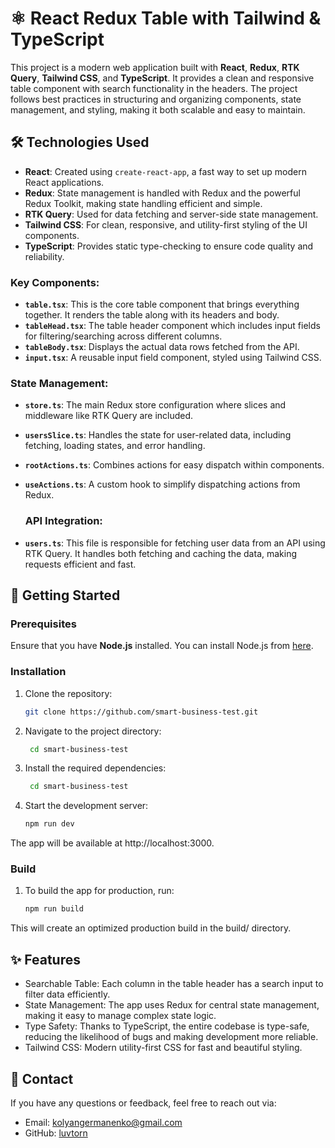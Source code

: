 # ⚛️ React Redux Table with Tailwind & TypeScript

This project is a modern web application built with **React**, **Redux**, **RTK Query**, **Tailwind CSS**, and **TypeScript**. It provides a clean and responsive table component with search functionality in the headers. The project follows best practices in structuring and organizing components, state management, and styling, making it both scalable and easy to maintain.

## 🛠️ Technologies Used

- **React**: Created using `create-react-app`, a fast way to set up modern React applications.
- **Redux**: State management is handled with Redux and the powerful Redux Toolkit, making state handling efficient and simple.
- **RTK Query**: Used for data fetching and server-side state management.
- **Tailwind CSS**: For clean, responsive, and utility-first styling of the UI components.
- **TypeScript**: Provides static type-checking to ensure code quality and reliability.

### Key Components:

- **`table.tsx`**: This is the core table component that brings everything together. It renders the table along with its headers and body.
- **`tableHead.tsx`**: The table header component which includes input fields for filtering/searching across different columns.
- **`tableBody.tsx`**: Displays the actual data rows fetched from the API.
- **`input.tsx`**: A reusable input field component, styled using Tailwind CSS.

### State Management:

- **`store.ts`**: The main Redux store configuration where slices and middleware like RTK Query are included.
- **`usersSlice.ts`**: Handles the state for user-related data, including fetching, loading states, and error handling.
- **`rootActions.ts`**: Combines actions for easy dispatch within components.
- **`useActions.ts`**: A custom hook to simplify dispatching actions from Redux.

  ### API Integration:

- **`users.ts`**: This file is responsible for fetching user data from an API using RTK Query. It handles both fetching and caching the data, making requests efficient and fast.

## 🚀 Getting Started

### Prerequisites

Ensure that you have **Node.js** installed. You can install Node.js from [here](https://nodejs.org/).

### Installation

1. Clone the repository:
   ```bash
   git clone https://github.com/smart-business-test.git
   
2. Navigate to the project directory:
   
   ```bash
    cd smart-business-test

4. Install the required dependencies:
   
   ```bash
    cd smart-business-test

6. Start the development server:
   
   ```bash
   npm run dev

The app will be available at http://localhost:3000.

### Build

1. To build the app for production, run:
   
   ```bash
   npm run build

This will create an optimized production build in the build/ directory.

## ✨ Features

- Searchable Table: Each column in the table header has a search input to filter data efficiently.
- State Management: The app uses Redux for central state management, making it easy to manage complex state logic.
- Type Safety: Thanks to TypeScript, the entire codebase is type-safe, reducing the likelihood of bugs and making development more reliable.
- Tailwind CSS: Modern utility-first CSS for fast and beautiful styling.

## 📧 Contact

If you have any questions or feedback, feel free to reach out via:

- Email: kolyangermanenko@gmail.com
- GitHub: [luvtorn](https://github.com/luvtorn)

